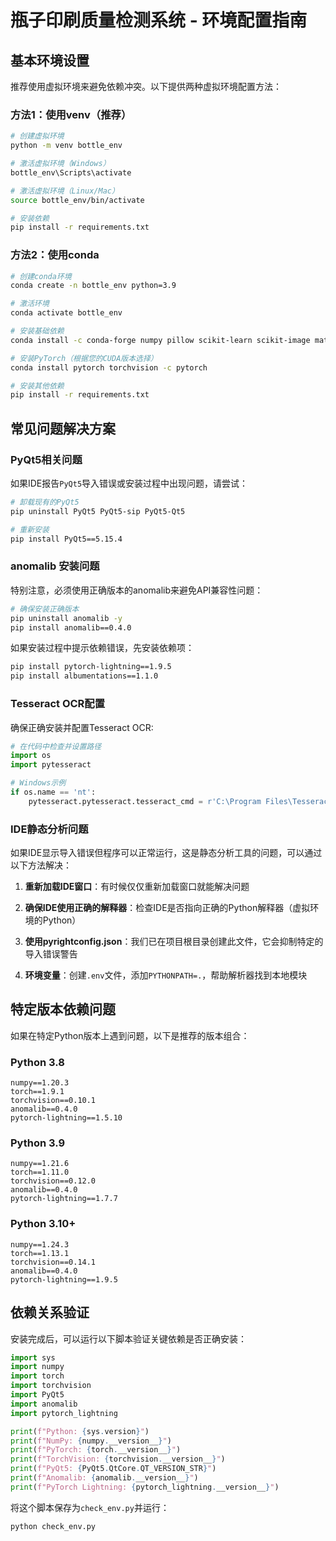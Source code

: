 # 瓶子印刷质量检测系统 - 环境配置指南

## 基本环境设置

推荐使用虚拟环境来避免依赖冲突。以下提供两种虚拟环境配置方法：

### 方法1：使用venv（推荐）

```bash
# 创建虚拟环境
python -m venv bottle_env

# 激活虚拟环境（Windows）
bottle_env\Scripts\activate

# 激活虚拟环境（Linux/Mac）
source bottle_env/bin/activate

# 安装依赖
pip install -r requirements.txt
```

### 方法2：使用conda

```bash
# 创建conda环境
conda create -n bottle_env python=3.9

# 激活环境
conda activate bottle_env

# 安装基础依赖
conda install -c conda-forge numpy pillow scikit-learn scikit-image matplotlib

# 安装PyTorch（根据您的CUDA版本选择）
conda install pytorch torchvision -c pytorch

# 安装其他依赖
pip install -r requirements.txt
```

## 常见问题解决方案

### PyQt5相关问题

如果IDE报告`PyQt5`导入错误或安装过程中出现问题，请尝试：

```bash
# 卸载现有的PyQt5
pip uninstall PyQt5 PyQt5-sip PyQt5-Qt5

# 重新安装
pip install PyQt5==5.15.4
```

### anomalib 安装问题

特别注意，必须使用正确版本的anomalib来避免API兼容性问题：

```bash
# 确保安装正确版本
pip uninstall anomalib -y
pip install anomalib==0.4.0
```

如果安装过程中提示依赖错误，先安装依赖项：

```bash
pip install pytorch-lightning==1.9.5
pip install albumentations==1.1.0
```

### Tesseract OCR配置

确保正确安装并配置Tesseract OCR:

```python
# 在代码中检查并设置路径
import os
import pytesseract

# Windows示例
if os.name == 'nt':
    pytesseract.pytesseract.tesseract_cmd = r'C:\Program Files\Tesseract-OCR\tesseract.exe'
```

### IDE静态分析问题

如果IDE显示导入错误但程序可以正常运行，这是静态分析工具的问题，可以通过以下方法解决：

1. **重新加载IDE窗口**：有时候仅仅重新加载窗口就能解决问题

2. **确保IDE使用正确的解释器**：检查IDE是否指向正确的Python解释器（虚拟环境的Python）

3. **使用pyrightconfig.json**：我们已在项目根目录创建此文件，它会抑制特定的导入错误警告

4. **环境变量**：创建`.env`文件，添加`PYTHONPATH=.`，帮助解析器找到本地模块

## 特定版本依赖问题

如果在特定Python版本上遇到问题，以下是推荐的版本组合：

### Python 3.8
```
numpy==1.20.3
torch==1.9.1
torchvision==0.10.1
anomalib==0.4.0
pytorch-lightning==1.5.10
```

### Python 3.9
```
numpy==1.21.6
torch==1.11.0
torchvision==0.12.0
anomalib==0.4.0
pytorch-lightning==1.7.7
```

### Python 3.10+
```
numpy==1.24.3
torch==1.13.1
torchvision==0.14.1
anomalib==0.4.0
pytorch-lightning==1.9.5
```

## 依赖关系验证

安装完成后，可以运行以下脚本验证关键依赖是否正确安装：

```python
import sys
import numpy
import torch
import torchvision
import PyQt5
import anomalib
import pytorch_lightning

print(f"Python: {sys.version}")
print(f"NumPy: {numpy.__version__}")
print(f"PyTorch: {torch.__version__}")
print(f"TorchVision: {torchvision.__version__}")
print(f"PyQt5: {PyQt5.QtCore.QT_VERSION_STR}")
print(f"Anomalib: {anomalib.__version__}")
print(f"PyTorch Lightning: {pytorch_lightning.__version__}")
```

将这个脚本保存为`check_env.py`并运行：
```bash
python check_env.py
``` 